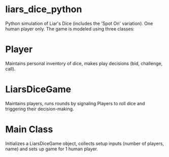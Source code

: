 # liars_dice_python
Python simulation of Liar's Dice (includes the 'Spot On' variation). One human player only.
The game is modeled using three classes:

# Player
Maintains personal inventory of dice, makes play decisions (bid, challenge, call).

# LiarsDiceGame
Maintains players, runs rounds by signaling Players to roll dice and triggering their decision-making.

# Main Class
Initializes a LiarsDiceGame object, collects setup inputs (number of players, name) and sets up game for 1 human player. 